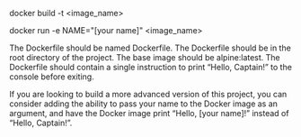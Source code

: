 docker build -t <image_name> <filepath>

docker run -e NAME="[your name]" <image_name>

The Dockerfile should be named Dockerfile.
The Dockerfile should be in the root directory of the project.
The base image should be alpine:latest.
The Dockerfile should contain a single instruction to print “Hello, Captain!” to the console before exiting.

If you are looking to build a more advanced version of this project, you can consider adding the ability to pass your name to the Docker image as an argument, and have the Docker image print “Hello, [your name]!” instead of “Hello, Captain!”.